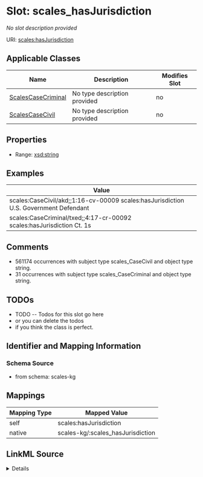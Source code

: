 

# Slot: scales_hasJurisdiction


_No slot description provided_





URI: [scales:hasJurisdiction](http://schemas.scales-okn.org/rdf/scales#hasJurisdiction)



<!-- no inheritance hierarchy -->





## Applicable Classes

| Name | Description | Modifies Slot |
| --- | --- | --- |
| [ScalesCaseCriminal](../classes/ScalesCaseCriminal.md) | No type description provided |  no  |
| [ScalesCaseCivil](../classes/ScalesCaseCivil.md) | No type description provided |  no  |







## Properties

* Range: [xsd:string](http://www.w3.org/2001/XMLSchema#string)






## Examples

| Value |
| --- |
| scales:CaseCivil/akd;;1:16-cv-00009 scales:hasJurisdiction U.S. Government Defendant |
| scales:CaseCriminal/txed;;4:17-cr-00092 scales:hasJurisdiction Ct. 1s |

## Comments

* 561174 occurrences with subject type scales_CaseCivil and object type string.
* 31 occurrences with subject type scales_CaseCriminal and object type string.

## TODOs

* TODO -- Todos for this slot go here
* or you can delete the todos
* if you think the class is perfect.

## Identifier and Mapping Information







### Schema Source


* from schema: scales-kg




## Mappings

| Mapping Type | Mapped Value |
| ---  | ---  |
| self | scales:hasJurisdiction |
| native | scales-kg/:scales_hasJurisdiction |




## LinkML Source

<details>
```yaml
name: scales_hasJurisdiction
description: No slot description provided
todos:
- TODO -- Todos for this slot go here
- or you can delete the todos
- if you think the class is perfect.
comments:
- 561174 occurrences with subject type scales_CaseCivil and object type string.
- 31 occurrences with subject type scales_CaseCriminal and object type string.
examples:
- value: scales:CaseCivil/akd;;1:16-cv-00009 scales:hasJurisdiction U.S. Government
    Defendant
- value: scales:CaseCriminal/txed;;4:17-cr-00092 scales:hasJurisdiction Ct. 1s
from_schema: scales-kg
rank: 1000
slot_uri: scales:hasJurisdiction
alias: scales_hasJurisdiction
domain_of:
- scales_CaseCivil
- scales_CaseCriminal
range: string

```
</details>